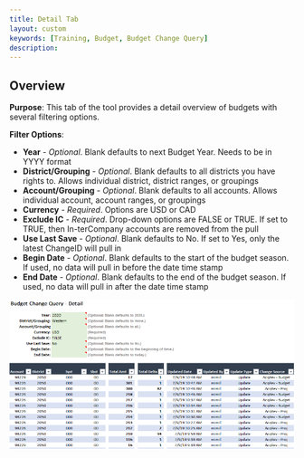 ```yaml
---
title: Detail Tab
layout: custom
keywords: [Training, Budget, Budget Change Query]
description: 
---
```


## Overview

**Purpose**: This tab of the tool provides a detail overview of budgets with several filtering options.

**Filter Options**:

* **Year** - *Optional*. Blank defaults to next Budget Year. Needs to be in YYYY format
* **District/Grouping** - *Optional*. Blank defaults to all districts you have rights to. Allows individual district, district ranges, or groupings
* **Account/Grouping** - *Optional*. Blank defaults to all accounts. Allows individual account, account ranges, or groupings
* **Currency** - *Required*. Options are USD or CAD
* **Exclude IC** - *Required*. Drop-down options are FALSE or TRUE. If set to TRUE, then In-terCompany accounts are removed from the pull
* **Use Last Save** - *Optional*. Blank defaults to No. If set to Yes, only the latest ChangeID will pull in
* **Begin Date** - *Optional*. Blank defaults to the start of the budget season. If used, no data will pull in before the date time stamp
* **End Date** - *Optional*. Blank defaults to the end of the budget season. If used, no data will pull in after the date time stamp

![](/images/WCNTraining/Budget/BudChangeQuery_Detail_Fullview.png)